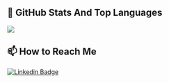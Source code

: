 ## 📌 GitHub Stats And Top Languages

<a href="https://github.com/harunalbayrak">
  <img align="center" src="https://github-readme-stats.vercel.app/api?username=harunalbayrak&show_icons=true&theme=tokyonight"/>
</a>

## 📫 How to Reach Me

[![Linkedin Badge](https://img.shields.io/badge/harunalbayrak-message-181717?style=for-the-badge&logo=linkedin&color=blue)](https://www.linkedin.com/in/harunalbayrak/)

<!--
**harunalbayrak/harunalbayrak** is a ✨ _special_ ✨ repository because its `README.md` (this file) appears on your GitHub profile.

Here are some ideas to get you started:

- 🔭 I’m currently working on ...
- 🌱 I’m currently learning ...
- 👯 I’m looking to collaborate on ...
- 🤔 I’m looking for help with ...
- 💬 Ask me about ...
- 📫 How to reach me: ...
- 😄 Pronouns: ...
- ⚡ Fun fact: ...
-->
